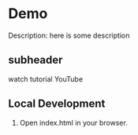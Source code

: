 # Demo
Description: here is some description
## subheader

watch tutorial YouTube

## Local Development 

1. Open index.html in your browser.